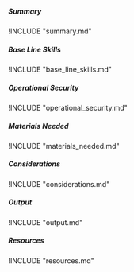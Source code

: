 
##### Summary

!INCLUDE "summary.md"

##### Base Line Skills

!INCLUDE "base_line_skills.md"

##### Operational Security

!INCLUDE "operational_security.md"

##### Materials Needed

!INCLUDE "materials_needed.md"

##### Considerations

!INCLUDE "considerations.md"

##### Output

!INCLUDE "output.md"

##### Resources

!INCLUDE "resources.md"


